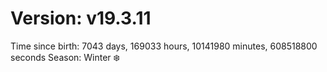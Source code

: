 # Version: v19.3.11
Time since birth: 7043 days, 169033 hours, 10141980 minutes, 608518800 seconds
Season: Winter ❄️
